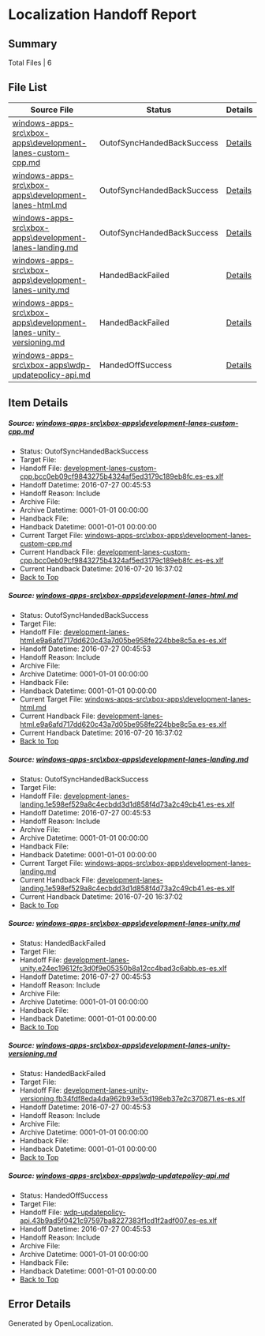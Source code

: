 # <a name='report-top'></a> Localization Handoff Report

## Summary
 Total Files | 6

## File List
 Source File | Status | Details 
 ----------- | ------ | ------- 
 [windows-apps-src\xbox-apps\development-lanes-custom-cpp.md](https://github.com/Microsoft/windows-apps/blob/177b14e834dd8c9842d1f5ba43f5e3019c06d2ed/windows-apps-src/xbox-apps/development-lanes-custom-cpp.md) | OutofSyncHandedBackSuccess | [Details](#fd03a431c9c4308a003ef4060eee391d9a61b1195381)
 [windows-apps-src\xbox-apps\development-lanes-html.md](https://github.com/Microsoft/windows-apps/blob/177b14e834dd8c9842d1f5ba43f5e3019c06d2ed/windows-apps-src/xbox-apps/development-lanes-html.md) | OutofSyncHandedBackSuccess | [Details](#4ef74f6e0c6e2bccb4ed69cde242d8ffbb2dfe105382)
 [windows-apps-src\xbox-apps\development-lanes-landing.md](https://github.com/Microsoft/windows-apps/blob/177b14e834dd8c9842d1f5ba43f5e3019c06d2ed/windows-apps-src/xbox-apps/development-lanes-landing.md) | OutofSyncHandedBackSuccess | [Details](#d77c9cae5f7daac4569e71683fcfa8c4f274c3655383)
 [windows-apps-src\xbox-apps\development-lanes-unity.md](https://github.com/Microsoft/windows-apps/blob/177b14e834dd8c9842d1f5ba43f5e3019c06d2ed/windows-apps-src/xbox-apps/development-lanes-unity.md) | HandedBackFailed | [Details](#749585cd47108c10f50ef0ec2be72b1de4a01a815385)
 [windows-apps-src\xbox-apps\development-lanes-unity-versioning.md](https://github.com/Microsoft/windows-apps/blob/177b14e834dd8c9842d1f5ba43f5e3019c06d2ed/windows-apps-src/xbox-apps/development-lanes-unity-versioning.md) | HandedBackFailed | [Details](#273cfffd9de4c6462d1971d701147aec7ddbbc585384)
 [windows-apps-src\xbox-apps\wdp-updatepolicy-api.md](https://github.com/Microsoft/windows-apps/blob/996bfc821f373f5fb3b2a44895228d855b28bc45/windows-apps-src/xbox-apps/wdp-updatepolicy-api.md) | HandedOffSuccess | [Details](#1513429742553e632707167f7fa21c940db30bb45466)

## Item Details
##### <a name='fd03a431c9c4308a003ef4060eee391d9a61b1195381'></a> Source: [windows-apps-src\xbox-apps\development-lanes-custom-cpp.md](https://github.com/Microsoft/windows-apps/blob/177b14e834dd8c9842d1f5ba43f5e3019c06d2ed/windows-apps-src/xbox-apps/development-lanes-custom-cpp.md)
* Status: OutofSyncHandedBackSuccess
* Target File: 
* Handoff File: [development-lanes-custom-cpp.bcc0eb09cf9843275b4324af5ed3179c189eb8fc.es-es.xlf](https://github.com/Microsoft/WDG.handoff/blob/32cdaba8bbbbae541e2abb124bacdcd110c09b94/ol-handoff/Microsoft/windows-apps.es-es/master/development-lanes-custom-cpp.bcc0eb09cf9843275b4324af5ed3179c189eb8fc.es-es.xlf)
* Handoff Datetime: 2016-07-27 00:45:53
* Handoff Reason: Include
* Archive File: 
* Archive Datetime: 0001-01-01 00:00:00
* Handback File: 
* Handback Datetime: 0001-01-01 00:00:00
* Current Target File: [windows-apps-src\xbox-apps\development-lanes-custom-cpp.md](https://github.com/Microsoft/windows-apps.es-es/blob/ae25724f2c2f0d2747098f5df2f0d64c8f04d5a1/windows-apps-src/xbox-apps/development-lanes-custom-cpp.md)
* Current Handback File: [development-lanes-custom-cpp.bcc0eb09cf9843275b4324af5ed3179c189eb8fc.es-es.xlf](https://github.com/Microsoft/WDG.handback/blob/9646d4157c932fa06798caec79eed2dd516cb04b/ol-handback/Microsoft/windows-apps.es-es/master/development-lanes-custom-cpp.bcc0eb09cf9843275b4324af5ed3179c189eb8fc.es-es.xlf)
* Current Handback Datetime: 2016-07-20 16:37:02
* [Back to Top](#report-top)

##### <a name='4ef74f6e0c6e2bccb4ed69cde242d8ffbb2dfe105382'></a> Source: [windows-apps-src\xbox-apps\development-lanes-html.md](https://github.com/Microsoft/windows-apps/blob/177b14e834dd8c9842d1f5ba43f5e3019c06d2ed/windows-apps-src/xbox-apps/development-lanes-html.md)
* Status: OutofSyncHandedBackSuccess
* Target File: 
* Handoff File: [development-lanes-html.e9a6afd717dd620c43a7d05be958fe224bbe8c5a.es-es.xlf](https://github.com/Microsoft/WDG.handoff/blob/32cdaba8bbbbae541e2abb124bacdcd110c09b94/ol-handoff/Microsoft/windows-apps.es-es/master/development-lanes-html.e9a6afd717dd620c43a7d05be958fe224bbe8c5a.es-es.xlf)
* Handoff Datetime: 2016-07-27 00:45:53
* Handoff Reason: Include
* Archive File: 
* Archive Datetime: 0001-01-01 00:00:00
* Handback File: 
* Handback Datetime: 0001-01-01 00:00:00
* Current Target File: [windows-apps-src\xbox-apps\development-lanes-html.md](https://github.com/Microsoft/windows-apps.es-es/blob/ae25724f2c2f0d2747098f5df2f0d64c8f04d5a1/windows-apps-src/xbox-apps/development-lanes-html.md)
* Current Handback File: [development-lanes-html.e9a6afd717dd620c43a7d05be958fe224bbe8c5a.es-es.xlf](https://github.com/Microsoft/WDG.handback/blob/9646d4157c932fa06798caec79eed2dd516cb04b/ol-handback/Microsoft/windows-apps.es-es/master/development-lanes-html.e9a6afd717dd620c43a7d05be958fe224bbe8c5a.es-es.xlf)
* Current Handback Datetime: 2016-07-20 16:37:02
* [Back to Top](#report-top)

##### <a name='d77c9cae5f7daac4569e71683fcfa8c4f274c3655383'></a> Source: [windows-apps-src\xbox-apps\development-lanes-landing.md](https://github.com/Microsoft/windows-apps/blob/177b14e834dd8c9842d1f5ba43f5e3019c06d2ed/windows-apps-src/xbox-apps/development-lanes-landing.md)
* Status: OutofSyncHandedBackSuccess
* Target File: 
* Handoff File: [development-lanes-landing.1e598ef529a8c4ecbdd3d1d858f4d73a2c49cb41.es-es.xlf](https://github.com/Microsoft/WDG.handoff/blob/32cdaba8bbbbae541e2abb124bacdcd110c09b94/ol-handoff/Microsoft/windows-apps.es-es/master/development-lanes-landing.1e598ef529a8c4ecbdd3d1d858f4d73a2c49cb41.es-es.xlf)
* Handoff Datetime: 2016-07-27 00:45:53
* Handoff Reason: Include
* Archive File: 
* Archive Datetime: 0001-01-01 00:00:00
* Handback File: 
* Handback Datetime: 0001-01-01 00:00:00
* Current Target File: [windows-apps-src\xbox-apps\development-lanes-landing.md](https://github.com/Microsoft/windows-apps.es-es/blob/ae25724f2c2f0d2747098f5df2f0d64c8f04d5a1/windows-apps-src/xbox-apps/development-lanes-landing.md)
* Current Handback File: [development-lanes-landing.1e598ef529a8c4ecbdd3d1d858f4d73a2c49cb41.es-es.xlf](https://github.com/Microsoft/WDG.handback/blob/9646d4157c932fa06798caec79eed2dd516cb04b/ol-handback/Microsoft/windows-apps.es-es/master/development-lanes-landing.1e598ef529a8c4ecbdd3d1d858f4d73a2c49cb41.es-es.xlf)
* Current Handback Datetime: 2016-07-20 16:37:02
* [Back to Top](#report-top)

##### <a name='749585cd47108c10f50ef0ec2be72b1de4a01a815385'></a> Source: [windows-apps-src\xbox-apps\development-lanes-unity.md](https://github.com/Microsoft/windows-apps/blob/177b14e834dd8c9842d1f5ba43f5e3019c06d2ed/windows-apps-src/xbox-apps/development-lanes-unity.md)
* Status: HandedBackFailed
* Target File: 
* Handoff File: [development-lanes-unity.e24ec19612fc3d0f9e05350b8a12cc4bad3c6abb.es-es.xlf](https://github.com/Microsoft/WDG.handoff/blob/32cdaba8bbbbae541e2abb124bacdcd110c09b94/ol-handoff/Microsoft/windows-apps.es-es/master/development-lanes-unity.e24ec19612fc3d0f9e05350b8a12cc4bad3c6abb.es-es.xlf)
* Handoff Datetime: 2016-07-27 00:45:53
* Handoff Reason: Include
* Archive File: 
* Archive Datetime: 0001-01-01 00:00:00
* Handback File: 
* Handback Datetime: 0001-01-01 00:00:00
* [Back to Top](#report-top)

##### <a name='273cfffd9de4c6462d1971d701147aec7ddbbc585384'></a> Source: [windows-apps-src\xbox-apps\development-lanes-unity-versioning.md](https://github.com/Microsoft/windows-apps/blob/177b14e834dd8c9842d1f5ba43f5e3019c06d2ed/windows-apps-src/xbox-apps/development-lanes-unity-versioning.md)
* Status: HandedBackFailed
* Target File: 
* Handoff File: [development-lanes-unity-versioning.fb34fdf8eda4da962b93e53d198eb37e2c370871.es-es.xlf](https://github.com/Microsoft/WDG.handoff/blob/32cdaba8bbbbae541e2abb124bacdcd110c09b94/ol-handoff/Microsoft/windows-apps.es-es/master/development-lanes-unity-versioning.fb34fdf8eda4da962b93e53d198eb37e2c370871.es-es.xlf)
* Handoff Datetime: 2016-07-27 00:45:53
* Handoff Reason: Include
* Archive File: 
* Archive Datetime: 0001-01-01 00:00:00
* Handback File: 
* Handback Datetime: 0001-01-01 00:00:00
* [Back to Top](#report-top)

##### <a name='1513429742553e632707167f7fa21c940db30bb45466'></a> Source: [windows-apps-src\xbox-apps\wdp-updatepolicy-api.md](https://github.com/Microsoft/windows-apps/blob/996bfc821f373f5fb3b2a44895228d855b28bc45/windows-apps-src/xbox-apps/wdp-updatepolicy-api.md)
* Status: HandedOffSuccess
* Target File: 
* Handoff File: [wdp-updatepolicy-api.43b9ad5f0421c97597ba8227383f1cd1f2adf007.es-es.xlf](https://github.com/Microsoft/WDG.handoff/blob/32cdaba8bbbbae541e2abb124bacdcd110c09b94/ol-handoff/Microsoft/windows-apps.es-es/master/wdp-updatepolicy-api.43b9ad5f0421c97597ba8227383f1cd1f2adf007.es-es.xlf)
* Handoff Datetime: 2016-07-27 00:45:53
* Handoff Reason: Include
* Archive File: 
* Archive Datetime: 0001-01-01 00:00:00
* Handback File: 
* Handback Datetime: 0001-01-01 00:00:00
* [Back to Top](#report-top)


## Error Details

Generated by OpenLocalization.
